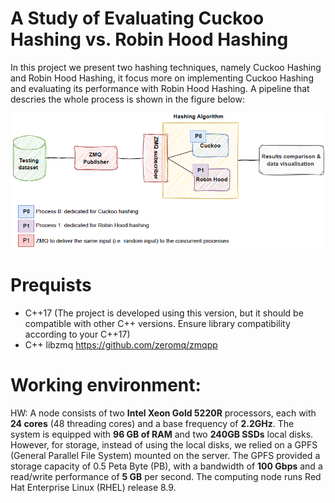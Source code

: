 # A Study of Evaluating Cuckoo Hashing vs. Robin Hood Hashing

In this project we present two hashing techniques, namely Cuckoo Hashing and Robin Hood Hashing, it focus more on implementing Cuckoo Hashing and evaluating its performance with Robin Hood Hashing. A pipeline that descries the whole process is shown in the figure below: 

![Project pipeline chart](docs/pipeline.png)

# Prequists

- C++17 (The project is developed using this version, but it should be compatible with other C++ versions. Ensure library compatibility according to your C++17)
- C++ libzmq https://github.com/zeromq/zmqpp


# Working environment: 
HW: A node consists of two **Intel Xeon Gold 5220R** processors, each with **24 cores** (48 threading cores) and a base frequency of **2.2GHz**. The system is equipped with **96 GB of RAM** and two **240GB SSDs** local disks. However, for storage, instead of using the local disks, we relied on a GPFS (General Parallel File System) mounted on the server. The GPFS provided a storage capacity of 0.5 Peta Byte (PB), with a bandwidth of **100 Gbps** and a read/write performance of **5 GB** per second. The computing node runs Red Hat Enterprise Linux (RHEL) release 8.9. 
